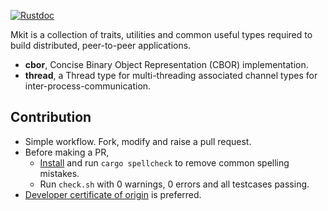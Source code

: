 [![Rustdoc](https://img.shields.io/badge/rustdoc-hosted-blue.svg)](https://docs.rs/mkit)

Mkit is a collection of traits, utilities and common useful types required
to build distributed, peer-to-peer applications.

* __cbor__, Concise Binary Object Representation (CBOR) implementation.
* __thread__, a Thread type for multi-threading associated channel types
  for inter-process-communication.

Contribution
------------

* Simple workflow. Fork, modify and raise a pull request.
* Before making a PR,
  * [Install][spellcheck] and run `cargo spellcheck` to remove common spelling mistakes.
  * Run `check.sh` with 0 warnings, 0 errors and all testcases passing.
* [Developer certificate of origin][dco] is preferred.

[spellcheck]: https://github.com/drahnr/cargo-spellcheck
[dco]: https://developercertificate.org/
